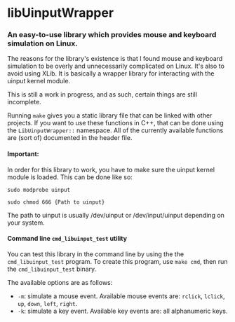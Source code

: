 # libUinputWrapper

### An easy-to-use library which provides mouse and keyboard simulation on Linux.

The reasons for the library's existence is that I found mouse and keyboard simulation to be overly and unnecessarily complicated on Linux. It's also to avoid using XLib. It is basically a wrapper library for interacting with the uinput kernel module.

This is still a work in progress, and as such, certain things are still incomplete.

Running `make` gives you a static library file that can be linked with other projects.
If you want to use these functions in C++, that can be done using the `LibUinputWrapper::` namespace.
All of the currently available functions are (sort of) documented in the header file.

#### Important:
In order for this library to work, you have to make sure the uinput kernel module is loaded. This can be done like so:

`sudo modprobe uinput`

`sudo chmod 666 {Path to uinput}`

The path to uinput is usually /dev/uinput or /dev/input/uinput depending on your system.

#### Command line `cmd_libuinput_test` utility
You can test this library in the command line by using the the `cmd_libuinput_test` program.
To create this program, use `make cmd`, then run the `cmd_libuinput_test` binary.

The available options are as follows:
- `-m`: simulate a mouse event. Available mouse events are: `rclick`, `lclick`, `up`, `down`, `left`, `right`.
- `-k`: simulate a key event. Available key events are: all alphanumeric keys.
